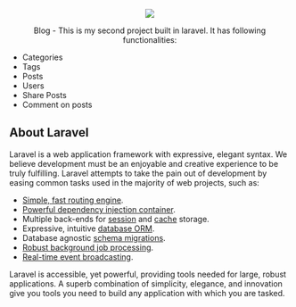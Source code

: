 <p align="center"><img src="https://laravel.com/assets/img/components/logo-laravel.svg"></p>

<p align="center">
Blog - This is my second project built in laravel. It has following functionalities:
</p>

<ul>
  <li>Categories</li>
  <li>Tags</li>
  <li>Posts</li>
  <li>Users</li>
  <li>Share Posts</li>
  <li>Comment on posts</li>
</ul>

## About Laravel

Laravel is a web application framework with expressive, elegant syntax. We believe development must be an enjoyable and creative experience to be truly fulfilling. Laravel attempts to take the pain out of development by easing common tasks used in the majority of web projects, such as:

- [Simple, fast routing engine](https://laravel.com/docs/routing).
- [Powerful dependency injection container](https://laravel.com/docs/container).
- Multiple back-ends for [session](https://laravel.com/docs/session) and [cache](https://laravel.com/docs/cache) storage.
- Expressive, intuitive [database ORM](https://laravel.com/docs/eloquent).
- Database agnostic [schema migrations](https://laravel.com/docs/migrations).
- [Robust background job processing](https://laravel.com/docs/queues).
- [Real-time event broadcasting](https://laravel.com/docs/broadcasting).

Laravel is accessible, yet powerful, providing tools needed for large, robust applications. A superb combination of simplicity, elegance, and innovation give you tools you need to build any application with which you are tasked.

